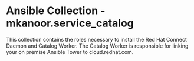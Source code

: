 # Ansible Collection - mkanoor.service_catalog

This collection contains the roles necessary to install the
Red Hat Connect Daemon and Catalog Worker. The Catalog Worker
is responsible for linking your on premise Ansible Tower to
cloud.redhat.com.
